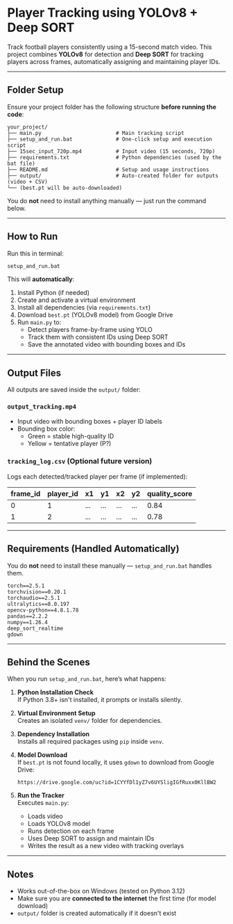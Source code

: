 # Player Tracking using YOLOv8 + Deep SORT

Track football players consistently using a 15-second match video. This project combines **YOLOv8** for detection and **Deep SORT** for tracking players across frames, automatically assigning and maintaining player IDs.

---

## Folder Setup

Ensure your project folder has the following structure **before running the code**:

```
your_project/
├── main.py                        # Main tracking script
├── setup_and_run.bat              # One-click setup and execution script
├── 15sec_input_720p.mp4           # Input video (15 seconds, 720p)
├── requirements.txt               # Python dependencies (used by the bat file)
├── README.md                      # Setup and usage instructions
├── output/                        # Auto-created folder for outputs (video + CSV)
└── (best.pt will be auto-downloaded) 
```

You do **not** need to install anything manually — just run the command below.

---

## How to Run

Run this in terminal:

```bash
setup_and_run.bat
```

This will **automatically**:

1. Install Python (if needed)
2. Create and activate a virtual environment
3. Install all dependencies (via `requirements.txt`)
4. Download `best.pt` (YOLOv8 model) from Google Drive
5. Run `main.py` to:
   - Detect players frame-by-frame using YOLO
   - Track them with consistent IDs using Deep SORT
   - Save the annotated video with bounding boxes and IDs

---

## Output Files

All outputs are saved inside the `output/` folder:

### `output_tracking.mp4`

- Input video with bounding boxes + player ID labels  
- Bounding box color:
  - Green = stable high-quality ID
  - Yellow = tentative player (P?)

### `tracking_log.csv` (Optional future version)

Logs each detected/tracked player per frame (if implemented):

| frame_id | player_id | x1  | y1  | x2  | y2  | quality_score |
|----------|-----------|-----|-----|-----|-----|----------------|
| 0        | 1         | ... | ... | ... | ... | 0.84           |
| 1        | 2         | ... | ... | ... | ... | 0.78           |

---

## Requirements (Handled Automatically)

You do **not** need to install these manually — `setup_and_run.bat` handles them.

```
torch==2.5.1
torchvision==0.20.1
torchaudio==2.5.1
ultralytics==8.0.197
opencv-python==4.8.1.78
pandas==2.2.2
numpy==1.26.4
deep_sort_realtime
gdown
```

---

## Behind the Scenes

When you run `setup_and_run.bat`, here’s what happens:

1. **Python Installation Check**  
   If Python 3.8+ isn't installed, it prompts or installs silently.

2. **Virtual Environment Setup**  
   Creates an isolated `venv/` folder for dependencies.

3. **Dependency Installation**  
   Installs all required packages using `pip` inside `venv`.

4. **Model Download**  
   If `best.pt` is not found locally, it uses `gdown` to download from Google Drive:
   ```
   https://drive.google.com/uc?id=1CYYfDl1yZ7v6UYSligIGfRuxx0KllBW2
   ```

5. **Run the Tracker**  
   Executes `main.py`:
   - Loads video
   - Loads YOLOv8 model
   - Runs detection on each frame
   - Uses Deep SORT to assign and maintain IDs
   - Writes the result as a new video with tracking overlays

---

## Notes

- Works out-of-the-box on Windows (tested on Python 3.12)
- Make sure you are **connected to the internet** the first time (for model download)
- `output/` folder is created automatically if it doesn't exist